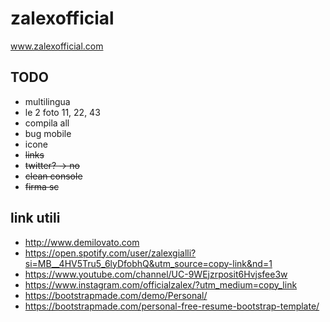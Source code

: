 # zalexofficial

www.zalexofficial.com

## TODO
+ multilingua
+ le 2 foto 11, 22, 43
+ compila all
+ bug mobile
+ icone
+ ~~links~~
+ ~~twitter? -> no~~
+ ~~clean console~~
+ ~~firma sc~~

## link utili
+ http://www.demilovato.com
+ https://open.spotify.com/user/zalexgialli?si=MB__4HV5Tru5_6lyDfobhQ&utm_source=copy-link&nd=1
+ https://www.youtube.com/channel/UC-9WEjzrposit6Hvjsfee3w
+ https://www.instagram.com/officialzalex/?utm_medium=copy_link
+ https://bootstrapmade.com/demo/Personal/
+ https://bootstrapmade.com/personal-free-resume-bootstrap-template/ 
